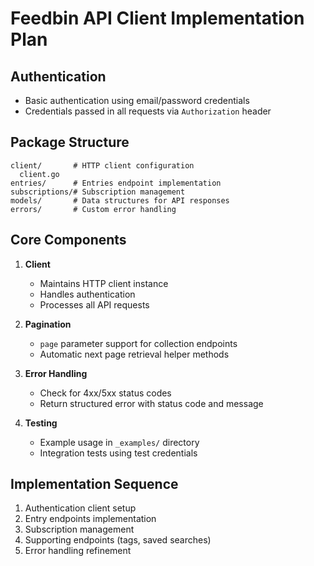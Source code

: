 # Feedbin API Client Implementation Plan

## Authentication
- Basic authentication using email/password credentials
- Credentials passed in all requests via `Authorization` header

## Package Structure
```
client/       # HTTP client configuration
  client.go
entries/      # Entries endpoint implementation
subscriptions/# Subscription management
models/       # Data structures for API responses
errors/       # Custom error handling
```

## Core Components
1. **Client**
   - Maintains HTTP client instance
   - Handles authentication
   - Processes all API requests

2. **Pagination**
   - `page` parameter support for collection endpoints
   - Automatic next page retrieval helper methods

3. **Error Handling**
   - Check for 4xx/5xx status codes
   - Return structured error with status code and message

4. **Testing**
   - Example usage in `_examples/` directory
   - Integration tests using test credentials

## Implementation Sequence
1. Authentication client setup
2. Entry endpoints implementation
3. Subscription management
4. Supporting endpoints (tags, saved searches)
5. Error handling refinement
